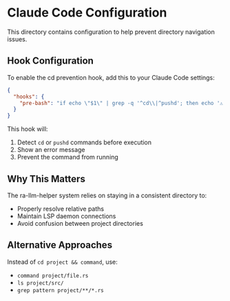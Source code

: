 # Claude Code Configuration

This directory contains configuration to help prevent directory navigation issues.

## Hook Configuration

To enable the cd prevention hook, add this to your Claude Code settings:

```json
{
  "hooks": {
    "pre-bash": "if echo \"$1\" | grep -q '^cd\\|^pushd'; then echo '⚠️  ERROR: Directory changes are not allowed in ra-llm-helper. Use relative paths from the parent directory instead.' && exit 1; fi"
  }
}
```

This hook will:
1. Detect `cd` or `pushd` commands before execution
2. Show an error message
3. Prevent the command from running

## Why This Matters

The ra-llm-helper system relies on staying in a consistent directory to:
- Properly resolve relative paths
- Maintain LSP daemon connections
- Avoid confusion between project directories

## Alternative Approaches

Instead of `cd project && command`, use:
- `command project/file.rs`
- `ls project/src/`
- `grep pattern project/**/*.rs`